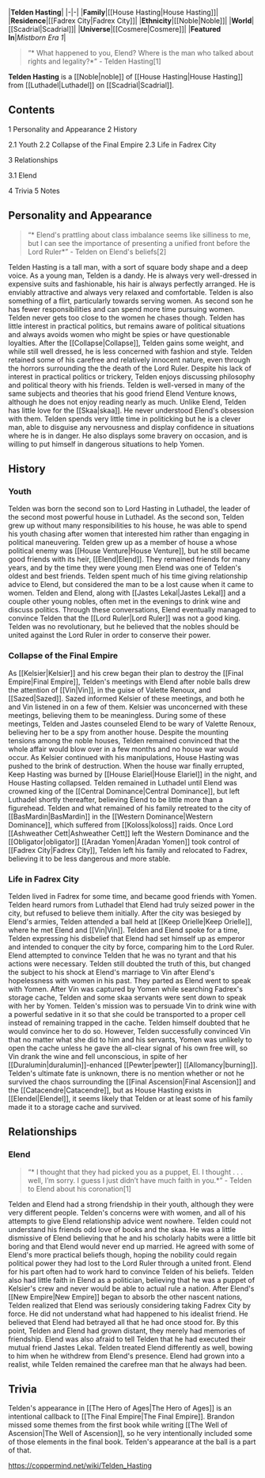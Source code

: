 |**Telden Hasting**|
|-|-|
|**Family**|[[House Hasting\|House Hasting]]|
|**Residence**|[[Fadrex City\|Fadrex City]]|
|**Ethnicity**|[[Noble\|Noble]]|
|**World**|[[Scadrial\|Scadrial]]|
|**Universe**|[[Cosmere\|Cosmere]]|
|**Featured In**|*Mistborn Era 1*|

>“* What happened to you, Elend? Where is the man who talked about rights and legality?*”
\- Telden Hasting[1]


**Telden Hasting** is a [[Noble\|noble]] of [[House Hasting\|House Hasting]] from [[Luthadel\|Luthadel]] on [[Scadrial\|Scadrial]].

## Contents

1 Personality and Appearance
2 History

2.1 Youth
2.2 Collapse of the Final Empire
2.3 Life in Fadrex City


3 Relationships

3.1 Elend


4 Trivia
5 Notes


## Personality and Appearance
>“* Elend's prattling about class imbalance seems like silliness to me, but I can see the importance of presenting a unified front before the Lord Ruler*”
\- Telden on Elend's beliefs[2]


Telden Hasting is a tall man, with a sort of square body shape and a deep voice. As a young man, Telden is a dandy. He is always very well-dressed in expensive suits and fashionable, his hair is always perfectly arranged. He is enviably attractive and always very relaxed and comfortable. Telden is also something of a flirt, particularly towards serving women. As second son he has fewer responsibilities and can spend more time pursuing women. Telden never gets too close to the women he chases though. Telden has little interest in practical politics, but remains aware of political situations and always avoids women who might be spies or have questionable loyalties. After the [[Collapse\|Collapse]], Telden gains some weight, and while still well dressed, he is less concerned with fashion and style. Telden retained some of his carefree and relatively innocent nature, even through the horrors surrounding the the death of the Lord Ruler.
Despite his lack of interest in practical politics or trickery, Telden enjoys discussing philosophy and political theory with his friends. Telden is well-versed in many of the same subjects and theories that his good friend Elend Venture knows, although he does not enjoy reading nearly as much. Unlike Elend, Telden has little love for the [[Skaa\|skaa]]. He never understood Elend's obsession with them. Telden spends very little time in politicking but he is a clever man, able to disguise any nervousness and display confidence in situations where he is in danger. He also displays some bravery on occasion, and is willing to put himself in dangerous situations to help Yomen.

## History
### Youth
Telden was born the second son to Lord Hasting in Luthadel, the leader of the second most powerful house in Luthadel. As the second son, Telden grew up without many responsibilities to his house, he was able to spend his youth chasing after women that interested him rather than engaging in political maneuvering.
Telden grew up as a member of house a whose political enemy was [[House Venture\|House Venture]], but he still became good friends with its heir, [[Elend\|Elend]]. They remained friends for many years, and by the time they were young men Elend was one of Telden's oldest and best friends. Telden spent much of his time giving relationship advice to Elend, but considered the man to be a lost cause when it came to women. Telden and Elend, along with [[Jastes Lekal\|Jastes Lekal]] and a couple other young nobles, often met in the evenings to drink wine and discuss politics. Through these conversations, Elend eventually managed to convince Telden that the [[Lord Ruler\|Lord Ruler]] was not a good king. Telden was no revolutionary, but he believed that the nobles should be united against the Lord Ruler in order to conserve their power.

### Collapse of the Final Empire
As [[Kelsier\|Kelsier]] and his crew began their plan to destroy the [[Final Empire\|Final Empire]], Telden's meetings with Elend after noble balls drew the attention of [[Vin\|Vin]], in the guise of Valette Renoux, and [[Sazed\|Sazed]]. Sazed informed Kelsier of these meetings, and both he and Vin listened in on a few of them. Kelsier was unconcerned with these meetings, believing them to be meaningless. During some of these meetings, Telden and Jastes counseled Elend to be wary of Valette Renoux, believing her to be a spy from another house. Despite the mounting tensions among the noble houses, Telden remained convinced that the whole affair would blow over in a few months and no house war would occur.
As Kelsier continued with his manipulations, House Hasting was pushed to the brink of destruction. When the house war finally errupted, Keep Hasting was burned by [[House Elariel\|House Elariel]] in the night, and House Hasting collapsed. Telden remained in Luthadel until Elend was crowned king of the [[Central Dominance\|Central Dominance]], but left Luthadel shortly thereafter, believing Elend to be little more than a figurehead. Telden and what remained of his family retreated to the city of [[BasMardin\|BasMardin]] in the [[Western Dominance\|Western Dominance]], which suffered from [[Koloss\|koloss]] raids. Once Lord [[Ashweather Cett\|Ashweather Cett]] left the Western Dominance and the [[Obligator\|obligator]] [[Aradan Yomen\|Aradan Yomen]] took control of [[Fadrex City\|Fadrex City]], Telden left his family and relocated to Fadrex, believing it to be less dangerous and more stable.

### Life in Fadrex City
Telden lived in Fadrex for some time, and became good friends with Yomen. Telden heard rumors from Luthadel that Elend had truly seized power in the city, but refused to believe them initially. After the city was besieged by Elend's armies, Telden attended a ball held at [[Keep Orielle\|Keep Orielle]], where he met Elend and [[Vin\|Vin]]. Telden and Elend spoke for a time, Telden expressing his disbelief that Elend had set himself up as emperor and intended to conquer the city by force, comparing him to the Lord Ruler. Elend attempted to convince Telden that he was no tyrant and that his actions were necessary. Telden still doubted the truth of this, but changed the subject to his shock at Elend's marriage to Vin after Elend's hopelessness with women in his past. They parted as Elend went to speak with Yomen.
After Vin was captured by Yomen while searching Fadrex's storage cache, Telden and some skaa servants were sent down to speak with her by Yomen. Telden's mission was to persuade Vin to drink wine with a powerful sedative in it so that she could be transported to a proper cell instead of remaining trapped in the cache. Telden himself doubted that he would convince her to do so. However, Telden successfully convinced Vin that no matter what she did to him and his servants, Yomen was unlikely to open the cache unless he gave the all-clear signal of his own free will, so Vin drank the wine and fell unconscious, in spite of her [[Duralumin\|duralumin]]-enhanced [[Pewter\|pewter]] [[Allomancy\|burning]].
Telden's ultimate fate is unknown, there is no mention whether or not he survived the chaos surrounding the [[Final Ascension\|Final Ascension]] and the [[Catacendre\|Catacendre]], but as House Hasting exists in [[Elendel\|Elendel]], it seems likely that Telden or at least some of his family made it to a storage cache and survived.

## Relationships
### Elend
>“* I thought that they had picked you as a puppet, El. I thought . . . well, I’m sorry. I guess I just didn’t have much faith in you.*”
\- Telden to Elend about his coronation[1]


Telden and Elend had a strong friendship in their youth, although they were very different people. Telden's concerns were with women, and all of his attempts to give Elend relationship advice went nowhere. Telden could not understand his friends odd love of books and the skaa. He was a little dismissive of Elend believing that he and his scholarly habits were a little bit boring and that Elend would never end up married. He agreed with some of Elend's more practical beliefs though, hoping the nobility could regain political power they had lost to the Lord Ruler through a united front. Elend for his part often had to work hard to convince Telden of his beliefs. Telden also had little faith in Elend as a politician, believing that he was a puppet of Kelsier's crew and never would be able to actual rule a nation.
After Elend's [[New Empire\|New Empire]] began to absorb the other nascent nations, Telden realized that Elend was seriously considering taking Fadrex City by force. He did not understand what had happened to his idealist friend. He believed that Elend had betrayed all that he had once stood for. By this point, Telden and Elend had grown distant, they merely had memories of friendship. Elend was also afraid to tell Telden that he had executed their mutual friend Jastes Lekal. Telden treated Elend differently as well, bowing to him when he withdrew from Elend's presence. Elend had grown into a realist, while Telden remained the carefree man that he always had been.

## Trivia
Telden's appearance in [[The Hero of Ages\|The Hero of Ages]] is an intentional callback to [[The Final Empire\|The Final Empire]]. Brandon missed some themes from the first book while writing [[The Well of Ascension\|The Well of Ascension]], so he very intentionally included some of those elements in the final book. Telden's appearance at the ball is a part of that.


https://coppermind.net/wiki/Telden_Hasting